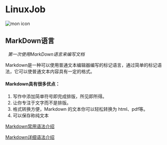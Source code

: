 # LinuxJob
![mon icon](http://25.io/mou/Mou_128.png)

## MarkDown语言  　
  
*第一次使用MarkDown语言来编写文档*  
  
Markdown是一种可以使用普通文本编辑器编写的标记语言，通过简单的标记语法，它可以使普通文本内容具有一定的格式。  

#### Markdown具有很多优点：

1. 写作中添加简单符号即完成排版，所见即所得。  
2. 让你专注于文字而不是排版。
3. 格式转换方便，Markdown 的文本你可以轻松转换为 html、pdf等。
4. 可以保存称纯文本
  
  [Markdown常用语法介绍](http://www.kuqin.com/shuoit/20141125/343459.html)  
  
  [Markdown详细语法介绍](http://wowubuntu.com/markdown/index.html)
